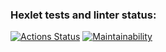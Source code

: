 ### Hexlet tests and linter status:
[![Actions Status](https://github.com/Dumka104/frontend-project-44/workflows/hexlet-check/badge.svg)](https://github.com/Dumka104/frontend-project-44/actions)
[![Maintainability](*)](*)